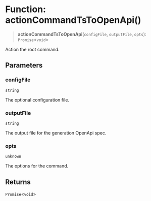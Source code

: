 # Function: actionCommandTsToOpenApi()

> **actionCommandTsToOpenApi**(`configFile`, `outputFile`, `opts`): `Promise`\<`void`\>

Action the root command.

## Parameters

### configFile

`string`

The optional configuration file.

### outputFile

`string`

The output file for the generation OpenApi spec.

### opts

`unknown`

The options for the command.

## Returns

`Promise`\<`void`\>
